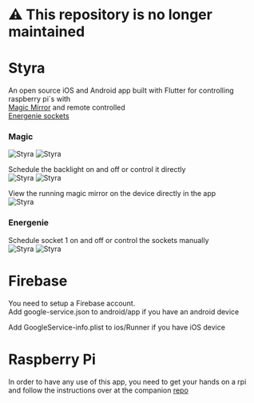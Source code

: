 # ⚠️ This repository is no longer maintained


# Styra
An open source iOS and Android app built with Flutter
for controlling raspberry pi´s with  
[Magic Mirror](https://magicmirror.builders/)
and remote controlled  
[Energenie sockets](https://energenie4u.co.uk/catalogue/product/ENER002-2PI-EUR)

### Magic  
![Styra](./readme_support/styra_01.png)
![Styra](./readme_support/styra_02.png)

Schedule the backlight on and off or control it directly  
![Styra](./readme_support/styra_03.png)
![Styra](./readme_support/styra_04.png)


View the running magic mirror on the device directly in the app  
![Styra](./readme_support/styra_08.png)




### Energenie
Schedule socket 1 on and off or control the sockets manually  
![Styra](./readme_support/styra_06.png)
![Styra](./readme_support/styra_07.png)


# Firebase
You need to setup a Firebase account.  
Add google-service.json to android/app if you have an android device

Add  GoogleService-info.plist to ios/Runner if you have iOS device

# Raspberry Pi
In order to have any use of this app, you need to get your hands on a rpi and follow the instructions over at the companion [repo](https://github.com/rosenberg-c/rpi_styra)
